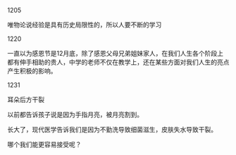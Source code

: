 1205

唯物论说经验是具有历史局限性的，所以人要不断的学习

1220

一直以为感恩节是12月底，除了感恩父母兄弟姐妹家人，在我们人生各个阶段上都有伸手相助的贵人，中学的老师不仅在教学上，还在某些方面对我们人生的亮点产生积极的影响。


1231

耳朵后方干裂

以前都告诉孩子说是因为手指月亮，被月亮割到。

长大了，现代医学告诉我们是因为不勤洗导致细菌滋生，皮肤失水导致干裂。

哪个我们能更容易接受呢？

